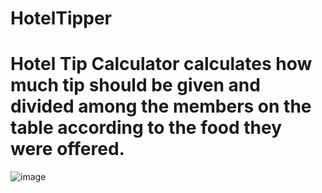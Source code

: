 # HotelTipper
# Hotel Tip Calculator  calculates how much tip should be given and divided among the members on the table according to the food they were offered.
![image](https://github.com/Umashankar0877/HotelTipper/assets/79048890/2715703f-60a4-4417-91e4-780aa6d9fde6)

